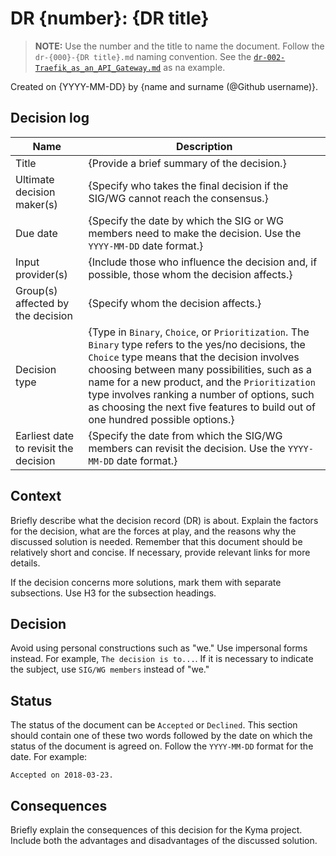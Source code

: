# DR {number}: {DR title}

> **NOTE:** Use the number and the title to name the document. Follow the `dr-{000}-{DR title}.md` naming convention. See the [`dr-002-Traefik_as_an_API_Gateway.md`](../../../sig-and-wg/sig-core/decisions/dr-002-Traefik_as_an_API_Gateway.md) as na example.

Created on {YYYY-MM-DD} by {name and surname (@Github username)}.

## Decision log

| Name | Description |
|-----------------------|------------------------------------------------------------------------------------|
| Title | {Provide a brief summary of the decision.} |
| Ultimate decision maker(s) | {Specify who takes the final decision if the SIG/WG cannot reach the consensus.} |
| Due date | {Specify the date by which the SIG or WG members need to make the decision. Use the `YYYY-MM-DD` date format.} |
| Input provider(s) | {Include those who influence the decision and, if possible, those whom the decision affects.} |
| Group(s) affected by the decision | {Specify whom the decision affects.} |
| Decision type | {Type in `Binary`, `Choice`, or `Prioritization`. The `Binary` type refers to the  yes/no decisions, the `Choice` type means that the decision involves choosing between many possibilities, such as a name for a new product, and the `Prioritization` type involves ranking a number of options, such as choosing the next five features to build out of one hundred possible options.} |
| Earliest date to revisit the decision | {Specify the date from which the SIG/WG members can revisit the decision. Use the `YYYY-MM-DD` date format.} |

## Context

Briefly describe what the decision record (DR) is about. Explain the factors for the decision, what are the forces at play, and the reasons why the discussed solution is needed. Remember that this document should be relatively short and concise. If necessary, provide relevant links for more details.

If the decision concerns more solutions, mark them with separate subsections. Use H3 for the subsection headings.

## Decision

Avoid using personal constructions such as "we." Use impersonal forms instead. For example, `The decision is to...`. If it is necessary to indicate the subject, use `SIG/WG members` instead of "we."

## Status

The status of the document can be `Accepted` or `Declined`. This section should contain one of these two words followed by the date on which the status of the document is agreed on. Follow the `YYYY-MM-DD` format for the date. For example:

```
Accepted on 2018-03-23.
```

## Consequences

Briefly explain the consequences of this decision for the Kyma project. Include both the advantages and disadvantages of the discussed solution.

